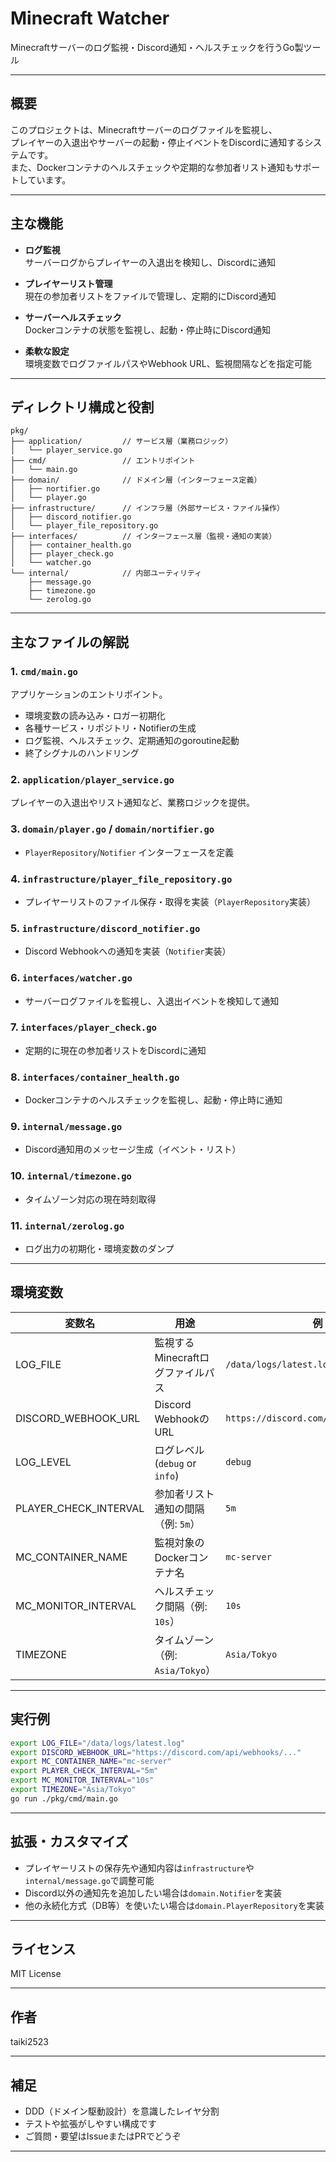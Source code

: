 # Minecraft Watcher  
Minecraftサーバーのログ監視・Discord通知・ヘルスチェックを行うGo製ツール

---

## 概要

このプロジェクトは、Minecraftサーバーのログファイルを監視し、  
プレイヤーの入退出やサーバーの起動・停止イベントをDiscordに通知するシステムです。  
また、Dockerコンテナのヘルスチェックや定期的な参加者リスト通知もサポートしています。

---

## 主な機能

- **ログ監視**  
  サーバーログからプレイヤーの入退出を検知し、Discordに通知

- **プレイヤーリスト管理**  
  現在の参加者リストをファイルで管理し、定期的にDiscord通知

- **サーバーヘルスチェック**  
  Dockerコンテナの状態を監視し、起動・停止時にDiscord通知

- **柔軟な設定**  
  環境変数でログファイルパスやWebhook URL、監視間隔などを指定可能

---

## ディレクトリ構成と役割

```
pkg/
├── application/         // サービス層（業務ロジック）
│   └── player_service.go
├── cmd/                 // エントリポイント
│   └── main.go
├── domain/              // ドメイン層（インターフェース定義）
│   ├── nortifier.go
│   └── player.go
├── infrastructure/      // インフラ層（外部サービス・ファイル操作）
│   ├── discord_notifier.go
│   └── player_file_repository.go
├── interfaces/          // インターフェース層（監視・通知の実装）
│   ├── container_health.go
│   ├── player_check.go
│   └── watcher.go
└── internal/            // 内部ユーティリティ
    ├── message.go
    ├── timezone.go
    └── zerolog.go
```

---

## 主なファイルの解説

### 1. `cmd/main.go`  
アプリケーションのエントリポイント。  
- 環境変数の読み込み・ロガー初期化
- 各種サービス・リポジトリ・Notifierの生成
- ログ監視、ヘルスチェック、定期通知のgoroutine起動
- 終了シグナルのハンドリング

### 2. `application/player_service.go`  
プレイヤーの入退出やリスト通知など、業務ロジックを提供。

### 3. `domain/player.go` / `domain/nortifier.go`  
- `PlayerRepository`/`Notifier` インターフェースを定義

### 4. `infrastructure/player_file_repository.go`  
- プレイヤーリストのファイル保存・取得を実装（`PlayerRepository`実装）

### 5. `infrastructure/discord_notifier.go`  
- Discord Webhookへの通知を実装（`Notifier`実装）

### 6. `interfaces/watcher.go`  
- サーバーログファイルを監視し、入退出イベントを検知して通知

### 7. `interfaces/player_check.go`  
- 定期的に現在の参加者リストをDiscordに通知

### 8. `interfaces/container_health.go`  
- Dockerコンテナのヘルスチェックを監視し、起動・停止時に通知

### 9. `internal/message.go`  
- Discord通知用のメッセージ生成（イベント・リスト）

### 10. `internal/timezone.go`  
- タイムゾーン対応の現在時刻取得

### 11. `internal/zerolog.go`  
- ログ出力の初期化・環境変数のダンプ

---

## 環境変数

| 変数名                  | 用途                                 | 例                      |
|-------------------------|--------------------------------------|-------------------------|
| LOG_FILE                | 監視するMinecraftログファイルパス     | `/data/logs/latest.log` |
| DISCORD_WEBHOOK_URL     | Discord WebhookのURL                 | `https://discord.com/api/webhooks/...` |
| LOG_LEVEL               | ログレベル (`debug` or `info`)       | `debug`                 |
| PLAYER_CHECK_INTERVAL   | 参加者リスト通知の間隔（例: `5m`）   | `5m`                    |
| MC_CONTAINER_NAME       | 監視対象のDockerコンテナ名            | `mc-server`             |
| MC_MONITOR_INTERVAL     | ヘルスチェック間隔（例: `10s`）      | `10s`                   |
| TIMEZONE                | タイムゾーン（例: `Asia/Tokyo`）     | `Asia/Tokyo`            |

---

## 実行例

```sh
export LOG_FILE="/data/logs/latest.log"
export DISCORD_WEBHOOK_URL="https://discord.com/api/webhooks/..."
export MC_CONTAINER_NAME="mc-server"
export PLAYER_CHECK_INTERVAL="5m"
export MC_MONITOR_INTERVAL="10s"
export TIMEZONE="Asia/Tokyo"
go run ./pkg/cmd/main.go
```

---

## 拡張・カスタマイズ

- プレイヤーリストの保存先や通知内容は`infrastructure`や`internal/message.go`で調整可能
- Discord以外の通知先を追加したい場合は`domain.Notifier`を実装
- 他の永続化方式（DB等）を使いたい場合は`domain.PlayerRepository`を実装

---

## ライセンス

MIT License

---

## 作者

taiki2523

---

## 補足

- DDD（ドメイン駆動設計）を意識したレイヤ分割
- テストや拡張がしやすい構成です
- ご質問・要望はIssueまたはPRでどうぞ

---